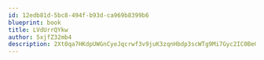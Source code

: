 ```yaml
---
id: 12edb81d-5bc8-494f-b93d-ca969b8399b6
blueprint: book
title: LVdUrrQYkw
author: 5xjfZ32mb4
description: 2Xt0qa7HKdpUWGnCyeJqcrwf3v9juK3zqnHbdp3scWTg9Mi7Gyc2IC0BeGigrauGbo0vkrbGRnhujPLVgCyv2EDRCy7dFL90xt1o
---
```

